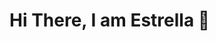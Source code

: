 # Hi There, I am Estrella 👋

<!--
**EstrellaSpaans/EstrellaSpaans** is a ✨ _special_ ✨ repository because its `README.md` (this file) appears on your GitHub profile.

🌈 Visual Content Creator
📺 Marketing Whiz
📊 Data Adventurist
🤖 Technology Enthusiast 

**"Make it possible".**

I am an outgoing Business Analytics Master student with a passion for branding, analytics, (UX) design, content,(social) entrepreneurship, and disruptive technologies. Challenges will not stop me from getting the job done as I am not afraid of obstacles. 

- 🔭 I’m currently working on some *Online Virtual Data Science Internships* projects
- 🤓 I’m currently learning *Machine learning*
- 🤔 I’m looking for an entry level position as a *Marketing  / Data Analyst*
- ⚡ Fun fact: Love the Wizarding World of Harry Potter, listening to music, watching series on Netflix
